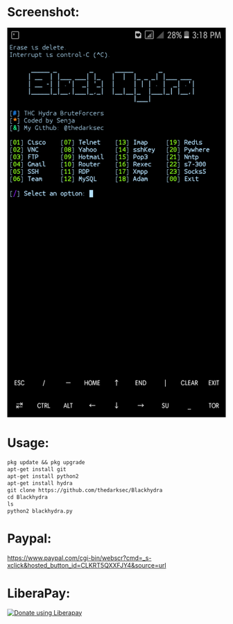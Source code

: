 # Screenshot:
![](./Screenshot.png)
# Usage:
```
pkg update && pkg upgrade
apt-get install git
apt-get install python2
apt-get install hydra
git clone https://github.com/thedarksec/Blackhydra
cd Blackhydra
ls
python2 blackhydra.py
```
# Paypal:
https://www.paypal.com/cgi-bin/webscr?cmd=_s-xclick&hosted_button_id=CLKRT5QXXFJY4&source=url
# LiberaPay:
<noscript><a href="https://liberapay.com/thedarksec/donate"><img alt="Donate using Liberapay" src="https://liberapay.com/assets/widgets/donate.svg"></a></noscript>
